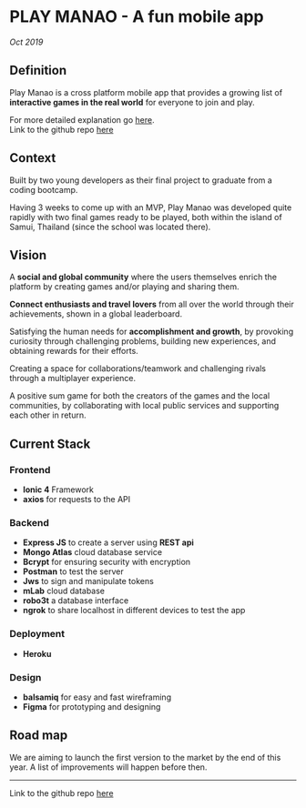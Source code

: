 # PLAY MANAO - A fun mobile app

_Oct 2019_

## Definition

Play Manao is a cross platform mobile app that provides a growing list of **interactive games in the real world** for everyone to join and play.

For more detailed explanation go [here](/docs/projects/playmanao-doc.md).  
Link to the github repo [here](https://github.com/lydialawli/manao-ionic/)

## Context

Built by two young developers as their final project to graduate from a coding bootcamp.

Having 3 weeks to come up with an MVP, Play Manao was developed quite rapidly with two final games ready to be played, both within the island of Samui, Thailand (since the school was located there).

## Vision

A **social and global community** where the users themselves enrich the platform by creating games and/or playing and sharing them.  

**Connect enthusiasts and travel lovers** from all over the world through their achievements, shown in a global leaderboard.

Satisfying the human needs for **accomplishment and growth**, by provoking curiosity through challenging problems, building new experiences, and obtaining rewards for their efforts.

Creating a space for collaborations/teamwork and challenging rivals through a multiplayer experience.

A positive sum game for both the creators of the games and the local communities, by collaborating with local public services and supporting each other in return.

## Current Stack

### Frontend

- **Ionic 4** Framework
- **axios** for requests to the API

### Backend

- **Express JS** to create a server using **REST api**
- **Mongo Atlas** cloud database service
- **Bcrypt** for ensuring security with encryption
- **Postman** to test the server
- **Jws** to sign and manipulate tokens
- **mLab** cloud database
- **robo3t** a database interface
- **ngrok** to share localhost in different devices to test the app

### Deployment

- **Heroku**

### Design

- **balsamiq** for easy and fast wireframing
- **Figma** for prototyping and designing

## Road map

We are aiming to launch the first version to the market by the end of this year.
A list of improvements will happen before then.

---

Link to the github repo [here](https://github.com/lydialawli/manao-ionic/)